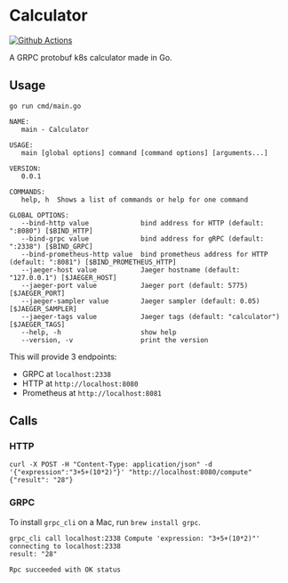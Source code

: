 # Calculator

[![Github Actions](https://github.com/radutopala/grpc-calculator/workflows/tests/badge.svg)](https://github.com/radutopala/grpc-calculator/actions)

A GRPC protobuf k8s calculator made in Go.

## Usage

```
go run cmd/main.go
```
```
NAME:
   main - Calculator

USAGE:
   main [global options] command [command options] [arguments...]

VERSION:
   0.0.1

COMMANDS:
   help, h  Shows a list of commands or help for one command

GLOBAL OPTIONS:
   --bind-http value             bind address for HTTP (default: ":8080") [$BIND_HTTP]
   --bind-grpc value             bind address for gRPC (default: ":2338") [$BIND_GRPC]
   --bind-prometheus-http value  bind prometheus address for HTTP (default: ":8081") [$BIND_PROMETHEUS_HTTP]
   --jaeger-host value           Jaeger hostname (default: "127.0.0.1") [$JAEGER_HOST]
   --jaeger-port value           Jaeger port (default: 5775) [$JAEGER_PORT]
   --jaeger-sampler value        Jaeger sampler (default: 0.05) [$JAEGER_SAMPLER]
   --jaeger-tags value           Jaeger tags (default: "calculator") [$JAEGER_TAGS]
   --help, -h                    show help
   --version, -v                 print the version
```

This will provide 3 endpoints:
 * GRPC at `localhost:2338`
 * HTTP at `http://localhost:8080`
 * Prometheus at `http://localhost:8081`

## Calls

### HTTP

```
curl -X POST -H "Content-Type: application/json" -d '{"expression":"3+5+(10*2)"}' "http://localhost:8080/compute"
{"result": "28"}
```

### GRPC

To install `grpc_cli` on a Mac, run `brew install grpc`.

```
grpc_cli call localhost:2338 Compute 'expression: "3+5+(10*2)"'
connecting to localhost:2338
result: "28"

Rpc succeeded with OK status
```
